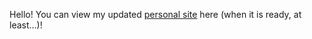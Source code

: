 Hello! You can view my updated [personal site](http://itsxod.us/) here (when it is ready, at least...)!
